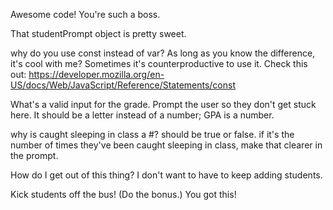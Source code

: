 Awesome code! You're such a boss. 

That studentPrompt object is pretty sweet.

why do you use const instead of var? As long as you know the difference, it's cool with me? Sometimes it's counterproductive to use it. Check this out:
https://developer.mozilla.org/en-US/docs/Web/JavaScript/Reference/Statements/const

What's a valid input for the grade. Prompt the user so they don't get stuck here. It should be a letter instead of a number; GPA is a number.

why is caught sleeping in class a #? should be true or false. if it's the number of times they've been caught sleeping in class, make that clearer in the prompt.

How do I get out of this thing? I don't want to have to keep adding students.

Kick students off the bus! (Do the bonus.) You got this!